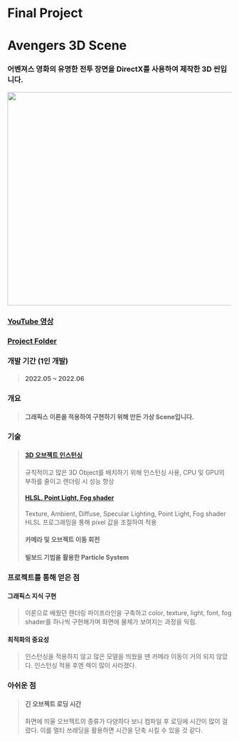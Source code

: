 # Final Project
# Avengers 3D Scene
### 어벤져스 영화의 유명한 전투 장면을 DirectX를 사용하여 제작한 3D 씬입니다.

<div aling="center">
  <img src="https://github.com/Chanwoongs/ComputerGraphicsPractice1/assets/26241243/4b95ee35-ed1a-4638-956e-ad4832944a40" width="854" height="480"/>    
</div>

### [YouTube 영상](https://www.youtube.com/watch?v=AvMTiAA5sag)
### [Project Folder](https://github.com/Chanwoongs/ComputerGraphicsPractice1/tree/main/ProjectAssignment4)

### 개발 기간 (1인 개발)
> #### 2022.05 ~ 2022.06

### 개요
> #### 그래픽스 이론을 적용하여 구현하기 위해 만든 가상 Scene입니다.

### 기술
> #### [3D 오브젝트 인스턴싱](https://github.com/Chanwoongs/ComputerGraphicsPractice1/blob/main/ProjectAssignment4/Project%20Assignment%204/modelclass.cpp)
> 규칙적이고 많은 3D Object를 배치하기 위해 인스턴싱 사용, CPU 및 GPU의 부하를 줄이고 렌더링 시 성능 향상
> #### [HLSL, Point Light, Fog shader](https://github.com/Chanwoongs/ComputerGraphicsPractice1/blob/main/ProjectAssignment4/Project%20Assignment%204/data/light.ps)
> Texture, Ambient, Diffuse, Specular Lighting, Point Light, Fog shader HLSL 프로그래밍을 통해 pixel 값을 조절하여 적용
> #### 카메라 및 오브젝트 이동 회전
> #### 빌보드 기법을 활용한 Particle System

### 프로젝트를 통해 얻은 점
#### 그래픽스 지식 구현
> 이론으로 배웠던 렌더링 파이프라인을 구축하고 color, texture, light, font, fog shader를 하나씩 구현해가며 화면에 물체가 보여지는 과정을 익힘.
#### 최적화의 중요성
> 인스턴싱을 적용하지 않고 많은 모델을 띄웠을 땐 카메라 이동이 거의 되지 않았다. 인스턴싱 적용 후엔 렉이 많이 사라졌다.

### 아쉬운 점
> #### 긴 오브젝트 로딩 시간
> 화면에 띄울 오브젝트의 종류가 다양하다 보니 컴파일 후 로딩에 시간이 많이 걸렸다. 이를 멀티 쓰레딩을 활용하면 시간을 단축 시킬 수 있을 것 같다.
